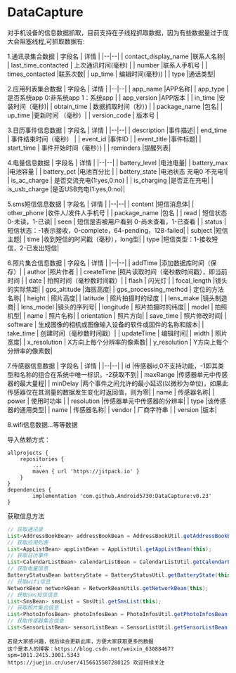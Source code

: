 # DataCapture
对手机设备的信息数据抓取，目前支持在子线程抓取数据，因为有些数据量过于庞大会阻塞线程,可抓取数据有:

1.通讯录集合数据
| 字段名 | 详情 |
|--|--|
| contact_display_name |联系人名称|
| last_time_contacted | 上次通讯时间(毫秒) |
| number |联系人手机号 |
| times_contacted |联系次数|
| up_time | 编辑时间(毫秒)) |
| type |通话类型|

2.应用列表集合数据
| 字段名 | 详情 |
|--|--|
| app_name |APP名称|
| app_type | 是否系统app 0:非系统app 1：系统app |
| app_version |APP版本 |
| in_time |安装时间（毫秒)|
| obtain_time | 数据抓取时间（秒）) |
| package_name |包名|
| up_time |更新时间 （毫秒）|
| version_code |  版本号 |

3.日历事件信息数据
| 字段名 | 详情 |
|--|--|
| description |事件描述|
| end_time | 事件结束时间（毫秒） |
| event_id |事件ID |
| event_title |事件标题|
| start_time | 事件开始时间（毫秒）) |
| reminders |提醒列表|

4.电量信息数据
| 字段名 | 详情 |
|--|--|
| battery_level |电池电量|
| battery_max |电池容量 |
| battery_pct |电池百分比 |
| battery_state |电池状态 充电0 不充电1|
| is_ac_charge | 是否交流充电(1:yes,0:no) |
| is_charging |是否正在充电|
| is_usb_charge |是否USB充电(1:yes,0:no)|

5.sms短信信息数据
| 字段名 | 详情 |
|--|--|
| content |短信消息体|
| other_phone |收件⼈/发件⼈⼿机号 |
| package_name |包名 |
| read | 短信状态 0-未读，1-已读|
| seen | 短信是否被用户看到 0-尚未查看，1-已查看 |
| status |短信状态：-1表示接收，0-complete，64-pending，128-failed|
| subject |短信主题|
| time |收到短信的时间戳（毫秒），long型|
| type |短信类型：1-接收短信，2-已发出短信|

6.照片集合信息数据
| 字段名 | 详情 |
|--|--|
| addTime |添加数据库时间（保存）|
| author |照片作者 |
| createTime |照片读取时间（毫秒数时间戳），即当前时间 |
| date | 拍照时间（毫秒数时间戳）|
| flash | 闪光灯 |
| focal_length |镜头的实际焦距|
| gps_altitude |海拔高度|
| gps_processing_method | 定位的方法名称|
| height | 照片高度|
| latitude | 照片拍摄时的经度 |
| lens_make |镜头制造商|
| lens_model |镜头的序列号|
| longitude | 照片拍摄时的纬度|
| model | 拍照机型|
| name | 照片名称|
| orientation |  照片方向|
| save_time | 照片修改时间|
| software | 生成图像的相机或图像输入设备的软件或固件的名称和版本|
| take_time |  创建时间（毫秒数时间戳）|
| updateTime | 编辑时间|
| width | 照片宽度|
| x_resolution |  X方向上每个分辨率的像素数|
| y_resolution |  Y方向上每个分辨率的像素数|

7.传感器信息数据
| 字段名 | 详情 |
|--|--|
| id |传感器id,0不支持功能，-1即其类型和名称的组合在系统中唯一标识。-2获取不到|
| maxRange |传感器单元中传感器的最大量程|
| minDelay |两个事件之间允许的最小延迟(以微秒为单位)，如果此传感器仅在其测量的数据发生变化时返回值，则为零|
| name | 传感器名称|
| power | 使用时功率 |
| resolution |传感器单元中传感器的分辨率|
| type |该传感器的通用类型|
| name | 传感器名称|
| vendor | 厂商字符串 |
| version |版本|

8.wifi信息数据...等等数据

导入依赖方式：

    allprojects {
        repositories {
            ...
            maven { url 'https://jitpack.io' }
        }
    }
    dependencies {
	        implementation 'com.github.Android5730:DataCapture:v0.23'
	}

获取信息方法
```java
// 获取通讯录
List<AddressBookBean> addressBookBean = AddressBookUtil.getAddressBookBean(getBaseContext());
// 获取应用列表
List<AppListBean> appListBean = AppListUtil.getAppListBean(this);
// 获取日历事件
List<CalendarListBean> calendarListBean = CalendarListUtil.getCalendarListBean(this);
// 获取电量信息
BatteryStatusBean batteryState = BatteryStatusUtil.getBatteryState(this);
// 获取wifi信息
NetworkBean networkBean = NetworkBeanUtils.getNetworkBean(this);
// 获取sms短信信息
List<SmsBean> smsList = SmsUtil.getSmsList(this);
// 获取照片集合信息
List<PhotoInfosBean> photoInfosBean = PhotoInfosUtil.getPhotoInfosBean(this, LocationUtils.getInstance(this).showLocation());
// 获取传感器集合信息
List<SensorListBean> sensorListBean = SensorListUtil.getSensorListBean(this);

```
    若是大家感兴趣，我后续会更新此库，方便大家获取更多的数据
    这个是本人的博客：https://blog.csdn.net/weixin_63088467?spm=1011.2415.3001.5343 
    https://juejin.cn/user/4156615587280125 欢迎持续关注
